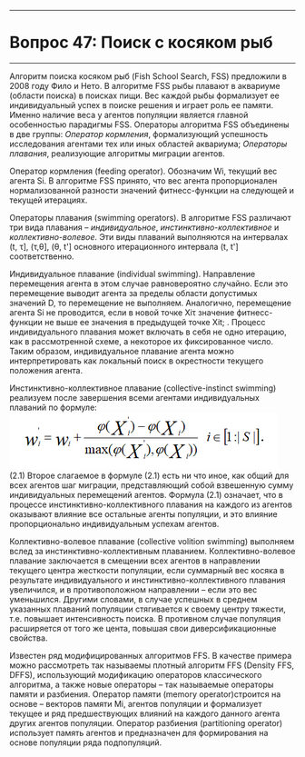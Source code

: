 ﻿___
# Вопрос 47: Поиск с косяком рыб
___

Алгоритм поиска косяком рыб (Fish School Search, FSS) предложили в 2008 году Фило и Нето.
В алгоритме FSS рыбы плавают в аквариуме (области поиска) в поисках пищи. Вес каждой рыбы формализует ее индивидуальный успех в поиске решения и играет роль ее памяти. Именно наличие веса у агентов популяции является главной особенностью парадигмы FSS. 
Операторы алгоритма FSS объединены в две группы:
	 *Оператор кормления*, формализующий успешность исследования агентами тех или иных областей аквариума;
	*Операторы плавания*, реализующие алгоритмы миграции агентов.
	
Оператор кормления (feeding operator). Обозначим Wi, текущий вес агента Si. В алгоритме FSS принято, что вес агента пропорционален нормализованной разности значений фитнесс-функции на следующей и текущей итерациях.

Операторы плавания (swimming operators). В алгоритме FSS различают три вида плавания – *индивидуальное*, *инстинктивно-коллективное* и *коллективно-волевое*. Эти виды плаваний выполняются на интервалах (t, τ], (τ,θ], (θ, t'] основного итерационного интервала (t, t'] соответственно. 

Индивидуальное плавание (individual swimming). Направление перемещения агента в этом случае равновероятно случайно. Если это перемещение выводит агента за пределы области допустимых значений D, то перемещение не выполняем. Аналогично, перемещение агента Si не проводится, если в новой точке Xiτ значение фитнесс-функции не выше ее значения в предыдущей точке Xit;  .
Процесс индивидуального плавания может включать в себя не одно итерацию, как в рассмотренной схеме, а некоторое их фиксированное число. Таким образом, индивидуальное плавание агента можно интерпретировать как локальный поиск в окрестности текущего положения агента.

Инстинктивно-коллективное плавание (collective-instinct swimming) реализуем после завершения всеми агентами индивидуальных плаваний по формуле:
  ![t47_1.png](../resources/imgs/t47_1.png)     (2.1)
Второе слагаемое в формуле (2.1) есть ни что иное, как общий для всех агентов шаг миграции, представляющий собой взвешенную сумму индивидуальных перемещений агентов. Формула (2.1) означает, что в процессе инстинктивно-коллективного плавания на каждого из агентов оказывают влияние все остальные агенты популяции, и это влияние пропорционально индивидуальным успехам агентов. 

Коллективно-волевое плавание (collective volition swimming) выполняем вслед за инстинктивно-коллективным плаванием. Коллективно-волевое плавание заключается в смещении всех агентов в направлении текущего центра жесткости популяции, если суммарный вес косяка в результате индивидуального и инстинктивно-коллективного плавания увеличился, и в противоположном направлении – если это вес уменьшился. Другими словами, в случае успешных в среднем указанных плаваний популяции стягивается к своему центру тяжести, т.е. повышает интенсивность поиска. В противном случае популяция расширяется от того же цента, повышая свои диверсификационные свойства.

Известен ряд модифицированных алгоритмов FFS. В качестве примера можно рассмотреть так называемы плотный алгоритм FFS (Density FFS, DFFS), использующий модификацию операторов классического алгоритма, а также новые операторы – так называемые операторы памяти и разбиения.
Оператор памяти (memory operator)строится на основе – векторов памяти Mi, агентов популяции и формализует текущее и ряд предшествующих влияний на каждого данного агента других агентов популяции.
Оператор разбиения (partitioning operator) использует память агентов и предназначен для формирования на основе популяции ряда подпопуляций. 

